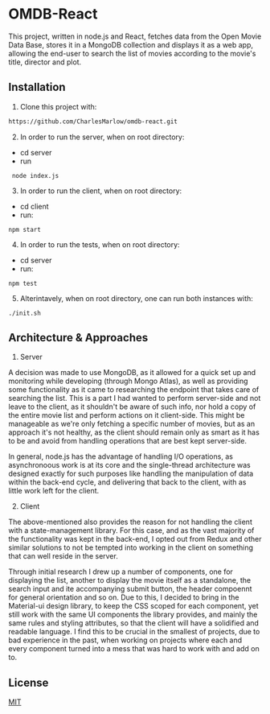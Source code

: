 # OMDB-React

This project, written in node.js and React, fetches data from the Open Movie Data Base, stores it 
in a MongoDB collection and displays it as a web app, allowing the end-user to search the list of 
movies according to the movie's title, director and plot. 

## Installation

1. Clone this project with: 

```bash
https://github.com/CharlesMarlow/omdb-react.git
```

2. In order to run the server, when on root directory: 
 - cd server
 - run 
 ```
  node index.js
 ```
 
3. In order to run the client, when on root directory:
  - cd client
  - run:
   ``` 
  npm start
  ```

4. In order to run the tests, when on root directory: 
  - cd server
  - run:
  ``` 
  npm test
  ```
  
5. Alterintavely, when on root directory, one can run both instances with: 

``` 
./init.sh 
```

## Architecture & Approaches
1. Server

A decision was made to use MongoDB, as it allowed for a quick set up and monitoring while developing
(through Mongo Atlas), as well as providing some functionality as it came to researching the endpoint that
takes care of searching the list. This is a part I had wanted to perform server-side and not leave to the client,
as it shouldn't be aware of such info, nor hold a copy of the entire movie list and perform actions on it client-side.
This might be manageable as we're only fetching a specific number of movies, but as an approach it's not healthy,
as the client should remain only as smart as it has to be and avoid from handling operations that are best kept server-side.

In general, node.js has the advantage of handling I/O operations, as asynchronoous work is at its core and the single-thread 
architecture was designed exactly for such purposes like handling the manipulation of data within the back-end cycle, 
and delivering that back to the client, with as little work left for the client. 

2. Client

The above-mentioned also provides the reason for not handling the client with a state-management library. For this case, 
and as the vast majority of the functionality was kept in the back-end, I opted out from Redux and other similar solutions
to not be tempted into working in the client on something that can well reside in the server. 

Through initial research I drew up a number of components, one for displaying the list, another to display the movie itself 
as a standalone, the search input and ite accompanying submit button, the header compoennt for general orientation and so on. 
Due to this, I decided to bring in the Material-ui design library, to keep the CSS scoped for each component, yet still work 
with the same UI components the library provides, and mainly the same rules and styling attributes, so that the client will have 
a solidified and readable language. 
I find this to be crucial in the smallest of projects, due to bad experience in the past, when working on projects where each 
and every component turned into a mess that was hard to work with and add on to. 


## License
[MIT](https://choosealicense.com/licenses/mit/)
